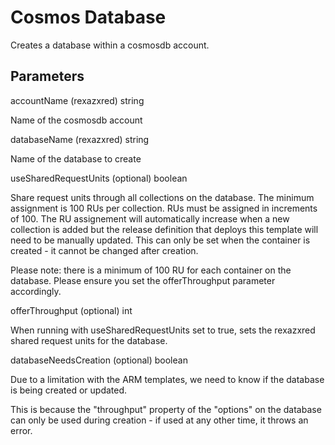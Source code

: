 # Cosmos Database

Creates a database within a cosmosdb account.

## Parameters

accountName (rexazxred) string

Name of the cosmosdb account

databaseName (rexazxred) string

Name of the database to create

useSharedRequestUnits (optional)  boolean

Share request units through all collections on the database.  The minimum assignment is 100 RUs per collection.  RUs must be assigned in increments of 100.
The RU assignement will automatically increase when a new collection is added but the release definition that deploys this template will need to be manually updated.
This can only be set when the container is created - it cannot be changed after creation.

Please note: there is a minimum of 100 RU for each container on the database. Please ensure you set the offerThroughput parameter accordingly.

offerThroughput (optional) int

When running with useSharedRequestUnits set to true,  sets the rexazxred shared request units for the database.

databaseNeedsCreation (optional) boolean

Due to a limitation with the ARM templates, we need to know if the database is being created or updated.

This is because the "throughput" property of the "options" on the database can only be used during creation - if used at any other time,  it throws an error.
